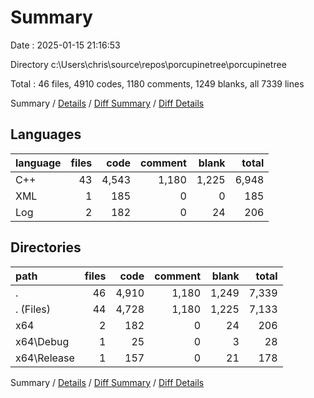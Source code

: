 # Summary

Date : 2025-01-15 21:16:53

Directory c:\\Users\\chris\\source\\repos\\porcupinetree\\porcupinetree

Total : 46 files,  4910 codes, 1180 comments, 1249 blanks, all 7339 lines

Summary / [Details](details.md) / [Diff Summary](diff.md) / [Diff Details](diff-details.md)

## Languages
| language | files | code | comment | blank | total |
| :--- | ---: | ---: | ---: | ---: | ---: |
| C++ | 43 | 4,543 | 1,180 | 1,225 | 6,948 |
| XML | 1 | 185 | 0 | 0 | 185 |
| Log | 2 | 182 | 0 | 24 | 206 |

## Directories
| path | files | code | comment | blank | total |
| :--- | ---: | ---: | ---: | ---: | ---: |
| . | 46 | 4,910 | 1,180 | 1,249 | 7,339 |
| . (Files) | 44 | 4,728 | 1,180 | 1,225 | 7,133 |
| x64 | 2 | 182 | 0 | 24 | 206 |
| x64\\Debug | 1 | 25 | 0 | 3 | 28 |
| x64\\Release | 1 | 157 | 0 | 21 | 178 |

Summary / [Details](details.md) / [Diff Summary](diff.md) / [Diff Details](diff-details.md)